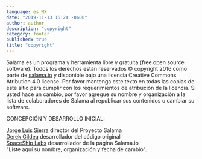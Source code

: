```yaml
---
language: es_MX
date: "2019-11-13 16:24 -0600"
author: author
description: "copyright"
category: footer
published: true
title: "copyright"
---
```

Salama es un programa y herramienta libre y gratuita (free open source software). Todos los derechos están reservados  © copyright 2016 como parte de <a href="/">salama.io</a> y disponible bajo una licencia Creative Commons Atribution 4.0 license. Por favor mantenga este texto en todas las copias de este sitio para cumplir con los requerimientos de atribución de la licencía. Si usted hace un cambio, por favor agregue su nombre y organización a la lista de colaboradores de Salama al republicar sus contenidos o cambiar su software.
<p class="mk-title">CONCEPCIÓN Y DESARROLLO INICIAL:</p>
<p class="mk-italic">
  <a href="">Jorge Luis Sierra</a> director del Proyecto Salama <br>
  <a href="">Derek Gildea</a> desarrollador del código original <br>
  <a href="http://spaceshiplabs.com">SpaceShip Labs</a> desarrollador de la pagina Salama.io <br>
  "Liste aquí su nombre, organización y fecha de cambio".
</p>
